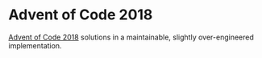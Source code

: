 # Advent of Code 2018

[Advent of Code 2018](https://adventofcode.com/2018) solutions in a maintainable, slightly over-engineered implementation.